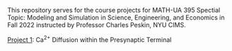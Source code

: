 This repository serves for the course projects for MATH-UA 395 Spectial Topic: Modeling and Simulation in Science, Engineering, and Economics in Fall 2022 instructed by Professor Charles Peskin, NYU CIMS.

<ins>Project 1</ins>: ${\text{Ca}}^{2+}$ Diffusion within the Presynaptic Terminal

